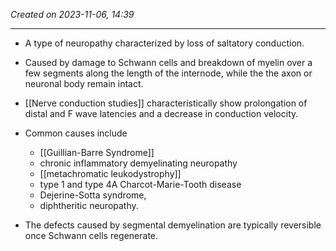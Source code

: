 *Created on 2023-11-06, 14:39* 

---
- A type of neuropathy characterized by loss of saltatory conduction. 
- Caused by damage to Schwann cells and breakdown of myelin over a few segments along the length of the internode, while the the axon or neuronal body remain intact. 
- [[Nerve conduction studies]] characteristically show prolongation of distal and F wave latencies and a decrease in conduction velocity. 
- Common causes include 
	- [[Guillian-Barre Syndrome]] 
	- chronic inflammatory demyelinating neuropathy
	- [[metachromatic leukodystrophy]]
	- type 1 and type 4A Charcot-Marie-Tooth disease
	- Dejerine-Sotta syndrome,
	- diphtheritic neuropathy. 

- The defects caused by segmental demyelination are typically reversible once Schwann cells regenerate.